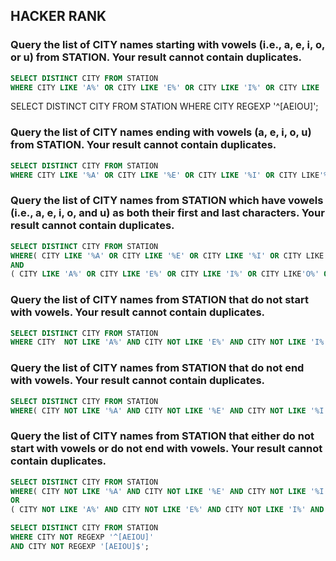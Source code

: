 ## HACKER RANK

### Query the list of CITY names starting with vowels (i.e., a, e, i, o, or u) from STATION. Your result cannot contain duplicates.

```sql
SELECT DISTINCT CITY FROM STATION
WHERE CITY LIKE 'A%' OR CITY LIKE 'E%' OR CITY LIKE 'I%' OR CITY LIKE 'O%' OR CITY LIKE 'U%';

```
SELECT DISTINCT CITY FROM STATION
WHERE CITY REGEXP '^[AEIOU]';

### Query the list of CITY names ending with vowels (a, e, i, o, u) from STATION. Your result cannot contain duplicates.

```sql
SELECT DISTINCT CITY FROM STATION
WHERE CITY LIKE '%A' OR CITY LIKE '%E' OR CITY LIKE '%I' OR CITY LIKE'%O' OR CITY LIKE '%U';
```

### Query the list of CITY names from STATION which have vowels (i.e., a, e, i, o, and u) as both their first and last characters. Your result cannot contain duplicates.

```sql
SELECT DISTINCT CITY FROM STATION
WHERE( CITY LIKE '%A' OR CITY LIKE '%E' OR CITY LIKE '%I' OR CITY LIKE'%O' OR CITY LIKE '%U')
AND
( CITY LIKE 'A%' OR CITY LIKE 'E%' OR CITY LIKE 'I%' OR CITY LIKE'O%' OR CITY LIKE 'U%');
```

### Query the list of CITY names from STATION that do not start with vowels. Your result cannot contain duplicates.

```sql
SELECT DISTINCT CITY FROM STATION
WHERE CITY  NOT LIKE 'A%' AND CITY NOT LIKE 'E%' AND CITY NOT LIKE 'I%' AND NOT CITY LIKE 'O%' AND CITY NOT LIKE 'U%';
```
### Query the list of CITY names from STATION that do not end with vowels. Your result cannot contain duplicates.

```sql
SELECT DISTINCT CITY FROM STATION
WHERE( CITY NOT LIKE '%A' AND CITY NOT LIKE '%E' AND CITY NOT LIKE '%I' AND CITY NOT LIKE'%O' AND CITY NOT LIKE '%U');
```

### Query the list of CITY names from STATION that either do not start with vowels or do not end with vowels. Your result cannot contain duplicates.

```sql
SELECT DISTINCT CITY FROM STATION
WHERE( CITY NOT LIKE '%A' AND CITY NOT LIKE '%E' AND CITY NOT LIKE '%I' AND CITY NOT LIKE'%O' AND CITY NOT LIKE '%U')
OR
( CITY NOT LIKE 'A%' AND CITY NOT LIKE 'E%' AND CITY NOT LIKE 'I%' AND CITY NOT LIKE'O%' AND CITY NOT LIKE 'U%');
```

```sql
SELECT DISTINCT CITY FROM STATION
WHERE CITY NOT REGEXP '^[AEIOU]' 
AND CITY NOT REGEXP '[AEIOU]$';
```
